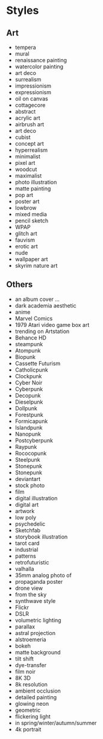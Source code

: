 # Styles

## Art

- tempera
- mural
- renaissance painting
- watercolor painting
- art deco
- surrealism
- impressionism
- expressionism
- oil on canvas
- cottagecore
- abstract
- acrylic art
- airbrush art
- art deco
- cubist
- concept art
- hyperrealism
- minimalist
- pixel art
- woodcut
- maximalist
- photo illustration
- matte painting
- pop art
- poster art
- lowbrow
- mixed media
- pencil sketch
- WPAP
- glitch art
- fauvism
- erotic art
- nude
- wallpaper art
- skyrim nature art

## Others

- an album cover ...
- dark academia aesthetic
- anime
- Marvel Comics
- 1979 Atari video game box art
- trending on Artstation
- Behance HD
- steampunk
- Atompunk
- Biopunk
- Cassette Futurism
- Catholicpunk
- Clockpunk
- Cyber Noir
- Cyberpunk
- Decopunk
- Dieselpunk
- Dollpunk
- Forestpunk
- Formicapunk
- Islandpunk
- Nanopunk
- Postcyberpunk
- Raypunk
- Rococopunk
- Steelpunk
- Stonepunk
- Stonepunk
- deviantart
- stock photo
- film
- digital illustration
- digital art
- artwork
- low poly
- psychedelic
- Sketchfab
- storybook illustration
- tarot card
- industrial
- patterns
- retrofuturistic
- valhalla
- 35mm analog photo of
- propaganda poster
- drone view
- from the sky
- synthwave style
- Flickr
- DSLR
- volumetric lighting
- parallax
- astral projection
- alstroemeria
- bokeh
- matte background
- tilt shift
- dye-transfer
- film noir
- 8K 3D
- 8k resolution
- ambient occlusion
- detailed painting
- glowing neon
- geometric
- flickering light
- in spring/winter/autumn/summer
- 4k portrait